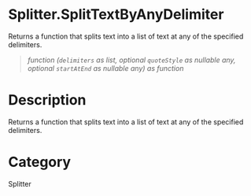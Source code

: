 ﻿# Splitter.SplitTextByAnyDelimiter
Returns a function that splits text into a list of text at any of the specified delimiters.
> _function (<code>delimiters</code> as list, optional <code>quoteStyle</code> as nullable any, optional <code>startAtEnd</code> as nullable any) as function_
# Description 
Returns a function that splits text into a list of text at any of the specified delimiters.

# Category 
Splitter
